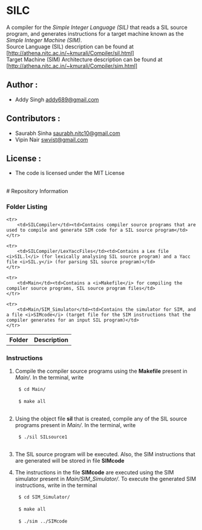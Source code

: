 # SILC

A compiler for the *Simple Integer Language (SIL)* that reads a SIL source program, and generates instructions for a target machine known as the *Simple Integer Machine (SIM)*.  
Source Language (SIL) description can be found at [http://athena.nitc.ac.in/~kmurali/Compiler/sil.html]  
Target Machine (SIM) Architecture description can be found at [http://athena.nitc.ac.in/~kmurali/Compiler/sim.html]

## Author :
* Addy Singh <addy689@gmail.com>

## Contributors :
* Saurabh Sinha <saurabh.nitc10@gmail.com>
* Vipin Nair <swvist@gmail.com>

## License :
* The code is licensed under the MIT License

<br/>
# Repository Information

### Folder Listing
<table>
	<tr>
		<th>Folder</th><th>Description</th>
	</tr>
	
	<tr>
		<td>SILCompiler</td><td>Contains compiler source programs that are used to compile and generate SIM code for a SIL source program</td>
	</tr>
	
	<tr>
		<td>SILCompiler/LexYaccFiles</td><td>Contains a Lex file <i>SIL.l</i> (for lexically analysing SIL source program) and a Yacc file <i>SIL.y</i> (for parsing SIL source program)</td>
	</tr>
	
	<tr>
		<td>Main</td><td>Contains a <i>Makefile</i> for compiling the compiler source programs, SIL source program files</td>
	</tr>
	
	<tr>
		<td>Main/SIM_Simulator</td><td>Contains the simulator for SIM, and a file <i>SIMcode</i> (target file for the SIM instructions that the compiler generates for an input SIL program)</td>
	</tr>

</table>

### Instructions
1. Compile the compiler source programs using the <b>Makefile</b> present in <i>Main/</i>. In the terminal, write
	<pre>
	<code>$ cd Main/</code><br />
	<code>$ make all</code>
	</pre>


2. Using the object file <b>sil</b> that is created, compile any of the SIL source programs present in <i>Main/</i>. In the terminal, write
	<pre>
	<code>$ ./sil SILsource1</code>
	</pre>

3. The SIL source program will be executed. Also, the SIM instructions that are generated will be stored in file <b>SIMcode</b>

4. The instructions in the file <b>SIMcode</b> are executed using the SIM simulator present in <i>Main/SIM_Simulator/</i>. To execute the generated SIM instructions, write in the terminal
	<pre>
	<code>$ cd SIM_Simulator/</code><br/>
	<code>$ make all</code><br/>
	<code>$ ./sim ../SIMcode</code>
	</pre>

